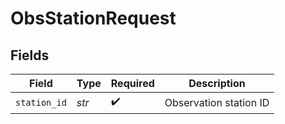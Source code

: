 # ObsStationRequest


## Fields

| Field                  | Type                   | Required               | Description            |
| ---------------------- | ---------------------- | ---------------------- | ---------------------- |
| `station_id`           | *str*                  | :heavy_check_mark:     | Observation station ID |